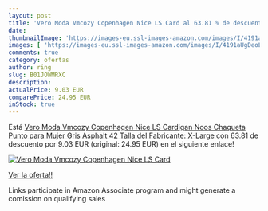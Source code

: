 ```yaml
---
layout: post
title: 'Vero Moda Vmcozy Copenhagen Nice LS Card al 63.81 % de descuento'
date: 
thumbnailImage: 'https://images-eu.ssl-images-amazon.com/images/I/4191aUgDeoL._SL200_.jpg'
images: [ 'https://images-eu.ssl-images-amazon.com/images/I/4191aUgDeoL._SL200_.jpg' ]
comments: true
category: ofertas
author: ring
slug: B01JOWMRXC
description:
actualPrice: 9.03 EUR
comparePrice: 24.95 EUR
inStock: true
---
```


Está [Vero Moda Vmcozy Copenhagen Nice LS Cardigan Noos  Chaqueta Punto para Mujer  Gris  Asphalt   42  Talla del Fabricante: X-Large ](https://www.amazon.es/dp/B01JOWMRXC/?tag=tolees-21) con 63.81 de descuento por 9.03 EUR (original: 24.95 EUR) en el siguiente enlace!

[![Vero Moda Vmcozy Copenhagen Nice LS Card](https://images-eu.ssl-images-amazon.com/images/I/4191aUgDeoL._SL200_.jpg)](https://www.amazon.es/dp/B01JOWMRXC/?tag=tolees-21)

[Ver la oferta!!](https://www.amazon.es/dp/B01JOWMRXC/?tag=tolees-21)

Links participate in Amazon Associate program and might generate a comission on qualifying sales


